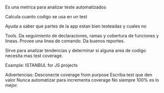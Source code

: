 Es una metrica para analizar teste automatizados

Calcula  cuanto codigo se usa en un test

Ayuda a saber que partes de la app estan bien testeadas y cuales no

Tools.
Da seguimiento de declaraciones, ramas y cobertura de funciones y lineas.
Provee una linea de comando.
Da buenos reportes.

Sirve para analizar tendencias y determinar si alguna area de codigo necesita mas test coverage.

Example: ISTANBUL for JS projects

Advertencias:
Desconecte coverage from purpose
Escriba test que den valor
Nunca automatizar para incrementa coverage
No siempre 100% es lo mejor.
